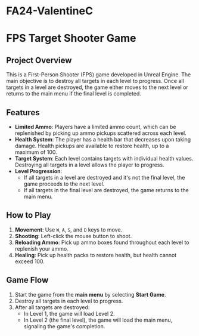 # FA24-ValentineC

# FPS Target Shooter Game

## Project Overview
This is a First-Person Shooter (FPS) game developed in Unreal Engine. The main objective is to destroy all targets in each level to progress. Once all targets in a level are destroyed, the game either moves to the next level or returns to the main menu if the final level is completed.

## Features
- **Limited Ammo**: Players have a limited ammo count, which can be replenished by picking up ammo pickups scattered across each level.
- **Health System**: The player has a health bar that decreases upon taking damage. Health pickups are available to restore health, up to a maximum of 100.
- **Target System**: Each level contains targets with individual health values. Destroying all targets in a level allows the player to progress.
- **Level Progression**: 
  - If all targets in a level are destroyed and it's not the final level, the game proceeds to the next level.
  - If all targets in the final level are destroyed, the game returns to the main menu.

## How to Play
1. **Movement**: Use `W`, `A`, `S`, and `D` keys to move.
2. **Shooting**: Left-click the mouse button to shoot.
3. **Reloading Ammo**: Pick up ammo boxes found throughout each level to replenish your ammo.
4. **Healing**: Pick up health packs to restore health, but health cannot exceed 100.

## Game Flow
1. Start the game from the **main menu** by selecting **Start Game**.
2. Destroy all targets in each level to progress.
3. After all targets are destroyed:
   - In Level 1, the game will load Level 2.
   - In Level 2 (the final level), the game will load the main menu, signaling the game's completion.

